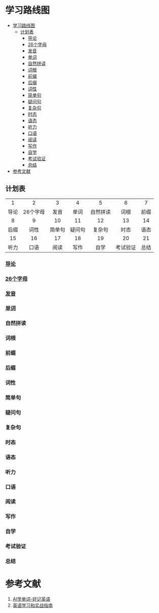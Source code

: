 # 学习路线图

- [学习路线图](#学习路线图)
  - [计划表](#计划表)
    - [导论](#导论)
    - [26个字母](#26个字母)
    - [发音](#发音)
    - [单词](#单词)
    - [自然拼读](#自然拼读)
    - [词根](#词根)
    - [前缀](#前缀)
    - [后缀](#后缀)
    - [词性](#词性)
    - [简单句](#简单句)
    - [疑问句](#疑问句)
    - [复杂句](#复杂句)
    - [时态](#时态)
    - [语态](#语态)
    - [听力](#听力)
    - [口语](#口语)
    - [阅读](#阅读)
    - [写作](#写作)
    - [自学](#自学)
    - [考试验证](#考试验证)
    - [总结](#总结)
- [参考文献](#参考文献)

## 计划表

|       |          |        |        |          |          |       |
| :---: | :------: | :----: | :----: | :------: | :------: | :---: |
|   1   |    2     |   3    |   4    |    5     |    6     |   7   |
| 导论  | 26个字母 |  发音  |  单词  | 自然拼读 |   词根   | 前缀  |
|   8   |    9     |   10   |   11   |    12    |    13    |  14   |
| 后缀  |   词性   | 简单句 | 疑问句 |  复杂句  |   时态   | 语态  |
|  15   |    16    |   17   |   18   |    19    |    20    |  21   |
| 听力  |   口语   |  阅读  |  写作  |   自学   | 考试验证 | 总结  |

### [导论](导论.md)

### [26个字母](26个字母.md)

### [发音](发音.md)

### [单词](单词.md)

### 自然拼读

### 词根

### 前缀

### 后缀

### 词性

### 简单句

### 疑问句

### 复杂句

### 时态

### 语态

### 听力

### 口语

### 阅读

### 写作

### 自学

### 考试验证

### 总结

# 参考文献

1. [AI学单词-好记英语](https://www.xianglesong.com)
2. [英语学习和实战指南](https://english.xianglesong.com)

